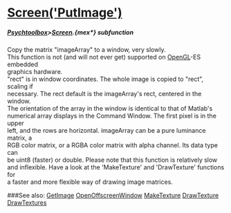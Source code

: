 # [Screen('PutImage')](Screen-PutImage) 
##### [Psychtoolbox](Pyschtoolbox)>[Screen](Screen).{mex*} subfunction


Copy the matrix "imageArray" to a window, very slowly.  
This function is not (and will not ever get) supported on [OpenGL](OpenGL)-ES embedded  
graphics hardware.  
"rect" is in window coordinates. The whole image is copied to "rect", scaling if  
necessary. The rect default is the imageArray's rect, centered in the window.  
The orientation of the array in the window is identical to that of Matlab's  
numerical array displays in the Command Window. The first pixel is in the upper  
left, and the rows are horizontal. imageArray can be a pure luminance matrix, a  
RGB color matrix, or a RGBA color matrix with alpha channel. Its data type can  
be uint8 (faster) or double. Please note that this function is relatively slow  
and inflexible. Have a look at the 'MakeTexture' and 'DrawTexture' functions for  
a faster and more flexible way of drawing image matrices.   


###See also:
[GetImage](Screen-GetImage) [OpenOffscreenWindow](Screen-OpenOffscreenWindow) [MakeTexture](Screen-MakeTexture) [DrawTexture](Screen-DrawTexture) [DrawTextures](Screen-DrawTextures)
